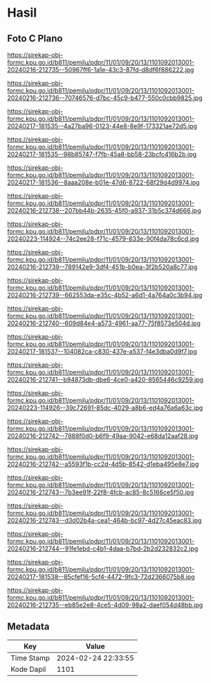 # Hasil

## Foto C Plano

https://sirekap-obj-formc.kpu.go.id/b811/pemilu/pdpr/11/01/09/20/13/1101092013001-20240216-212735--50967ff6-1a1e-43c3-87fd-d8df6f886222.jpg

https://sirekap-obj-formc.kpu.go.id/b811/pemilu/pdpr/11/01/09/20/13/1101092013001-20240216-212736--70746576-d7bc-45c9-b477-550c0cbb9825.jpg

https://sirekap-obj-formc.kpu.go.id/b811/pemilu/pdpr/11/01/09/20/13/1101092013001-20240217-181535--4a27ba96-0123-44e8-8e9f-173321ae72d5.jpg

https://sirekap-obj-formc.kpu.go.id/b811/pemilu/pdpr/11/01/09/20/13/1101092013001-20240217-181535--98b85747-f7fb-45a8-bb58-23bcfc416b2b.jpg

https://sirekap-obj-formc.kpu.go.id/b811/pemilu/pdpr/11/01/09/20/13/1101092013001-20240217-181536--8aaa208e-b01e-47d6-8722-68f29d4d9974.jpg

https://sirekap-obj-formc.kpu.go.id/b811/pemilu/pdpr/11/01/09/20/13/1101092013001-20240216-212738--207bb44b-2635-45f0-a937-31b5c374d666.jpg

https://sirekap-obj-formc.kpu.go.id/b811/pemilu/pdpr/11/01/09/20/13/1101092013001-20240223-114924--74c2ee28-f71c-4579-833e-90f4da78c6cd.jpg

https://sirekap-obj-formc.kpu.go.id/b811/pemilu/pdpr/11/01/09/20/13/1101092013001-20240216-212739--789142e9-3df4-451b-b0ea-3f2b520a8c77.jpg

https://sirekap-obj-formc.kpu.go.id/b811/pemilu/pdpr/11/01/09/20/13/1101092013001-20240216-212739--662553da-e35c-4b52-a6d1-4a764a0c3b94.jpg

https://sirekap-obj-formc.kpu.go.id/b811/pemilu/pdpr/11/01/09/20/13/1101092013001-20240216-212740--609d84e4-a573-4961-aa77-75f8573e504d.jpg

https://sirekap-obj-formc.kpu.go.id/b811/pemilu/pdpr/11/01/09/20/13/1101092013001-20240217-181537--104082ca-c830-437e-a537-f4e3dba0d9f7.jpg

https://sirekap-obj-formc.kpu.go.id/b811/pemilu/pdpr/11/01/09/20/13/1101092013001-20240216-212741--b94873db-dbe6-4ce0-a420-8565446c9259.jpg

https://sirekap-obj-formc.kpu.go.id/b811/pemilu/pdpr/11/01/09/20/13/1101092013001-20240223-114926--39c72691-85dc-4029-a8b6-ed4a76a6a63c.jpg

https://sirekap-obj-formc.kpu.go.id/b811/pemilu/pdpr/11/01/09/20/13/1101092013001-20240216-212742--7888f0d0-b6f9-49aa-9042-e68da12aaf28.jpg

https://sirekap-obj-formc.kpu.go.id/b811/pemilu/pdpr/11/01/09/20/13/1101092013001-20240216-212742--a5593f1b-cc2d-4d5b-8542-d1eba495e8e7.jpg

https://sirekap-obj-formc.kpu.go.id/b811/pemilu/pdpr/11/01/09/20/13/1101092013001-20240216-212743--7b3ee91f-22f8-4fcb-ac85-8c5166ce5f50.jpg

https://sirekap-obj-formc.kpu.go.id/b811/pemilu/pdpr/11/01/09/20/13/1101092013001-20240216-212743--d3d02b4a-cea1-464b-bc97-4d27c45eac83.jpg

https://sirekap-obj-formc.kpu.go.id/b811/pemilu/pdpr/11/01/09/20/13/1101092013001-20240216-212744--91fe1ebd-c4b1-4daa-b7bd-2b2d232832c2.jpg

https://sirekap-obj-formc.kpu.go.id/b811/pemilu/pdpr/11/01/09/20/13/1101092013001-20240217-181538--85cfef16-5cf4-4472-9fc3-72d2366075b8.jpg

https://sirekap-obj-formc.kpu.go.id/b811/pemilu/pdpr/11/01/09/20/13/1101092013001-20240216-212735--eb85e2e8-4ce5-4d09-98a2-daef054d48bb.jpg


## Metadata

| Key        | Value               |
| ---------- | ------------------- |
| Time Stamp | 2024-02-24 22:33:55 |
| Kode Dapil | 1101                |



